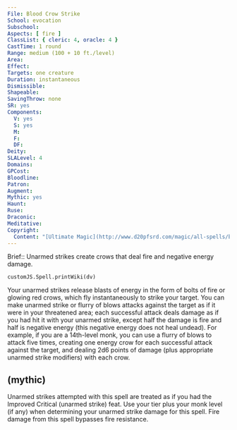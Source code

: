 ```yaml
---
File: Blood Crow Strike
School: evocation
Subschool: 
Aspects: [ fire ]
ClassList: { cleric: 4, oracle: 4 }
CastTime: 1 round
Range: medium (100 + 10 ft./level)
Area: 
Effect: 
Targets: one creature
Duration: instantaneous
Dismissible: 
Shapeable: 
SavingThrow: none
SR: yes
Components:
  V: yes
  S: yes
  M: 
  F: 
  DF: 
Deity: 
SLALevel: 4
Domains: 
GPCost: 
Bloodline: 
Patron: 
Augment: 
Mythic: yes
Haunt: 
Ruse: 
Draconic: 
Meditative: 
Copyright:
  Content: "[Ultimate Magic](http://www.d20pfsrd.com/magic/all-spells/b/blood-crow-strike)"
---
```

Brief:: Unarmed strikes create crows that deal fire and negative energy damage.

```dataviewjs
customJS.Spell.printWiki(dv)
```

Your unarmed strikes release blasts of energy in the form of bolts of fire or glowing red crows, which fly instantaneously to strike your target. You can make unarmed strike or flurry of blows attacks against the target as if it were in your threatened area; each successful attack deals damage as if you had hit it with your unarmed strike, except half the damage is fire and half is negative energy (this negative energy does not heal undead). For example, if you are a 14th-level monk, you can use a flurry of blows to attack five times, creating one energy crow for each successful attack against the target, and dealing 2d6 points of damage (plus appropriate unarmed strike modifiers) with each crow.


## (mythic)

Unarmed strikes attempted with this spell are treated as if you had the Improved Critical (unarmed strike) feat. Use your tier plus your monk level (if any) when determining your unarmed strike damage for this spell. Fire damage from this spell bypasses fire resistance.
